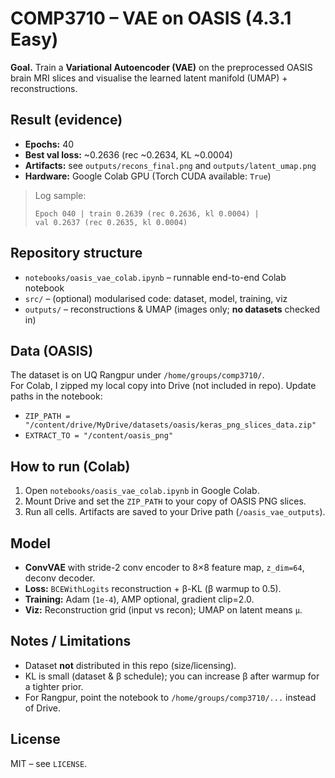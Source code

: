 # COMP3710 – VAE on OASIS (4.3.1 Easy)

**Goal.** Train a **Variational Autoencoder (VAE)** on the preprocessed OASIS brain MRI slices and
visualise the learned latent manifold (UMAP) + reconstructions.

## Result (evidence)

- **Epochs:** 40  
- **Best val loss:** ~0.2636 (rec ~0.2634, KL ~0.0004)  
- **Artifacts:** see `outputs/recons_final.png` and `outputs/latent_umap.png`  
- **Hardware:** Google Colab GPU (Torch CUDA available: `True`)

> Log sample:
> ```
> Epoch 040 | train 0.2639 (rec 0.2636, kl 0.0004) | 
> val 0.2637 (rec 0.2635, kl 0.0004)
> ```

## Repository structure
- `notebooks/oasis_vae_colab.ipynb` – runnable end-to-end Colab notebook
- `src/` – (optional) modularised code: dataset, model, training, viz
- `outputs/` – reconstructions & UMAP (images only; **no datasets** checked in)

## Data (OASIS)
The dataset is on UQ Rangpur under `/home/groups/comp3710/`.  
For Colab, I zipped my local copy into Drive (not included in repo).
Update paths in the notebook:
- `ZIP_PATH = "/content/drive/MyDrive/datasets/oasis/keras_png_slices_data.zip"`
- `EXTRACT_TO = "/content/oasis_png"`

## How to run (Colab)
1. Open `notebooks/oasis_vae_colab.ipynb` in Google Colab.
2. Mount Drive and set the `ZIP_PATH` to your copy of OASIS PNG slices.
3. Run all cells. Artifacts are saved to your Drive path (`/oasis_vae_outputs`).

## Model
- **ConvVAE** with stride-2 conv encoder to 8×8 feature map, `z_dim=64`, deconv decoder.
- **Loss:** `BCEWithLogits` reconstruction + β-KL (β warmup to 0.5).
- **Training:** Adam (`1e-4`), AMP optional, gradient clip=2.0.
- **Viz:** Reconstruction grid (input vs recon); UMAP on latent means `μ`.

## Notes / Limitations
- Dataset **not** distributed in this repo (size/licensing).
- KL is small (dataset & β schedule); you can increase β after warmup for a tighter prior.
- For Rangpur, point the notebook to `/home/groups/comp3710/...` instead of Drive.

## License
MIT – see `LICENSE`.
